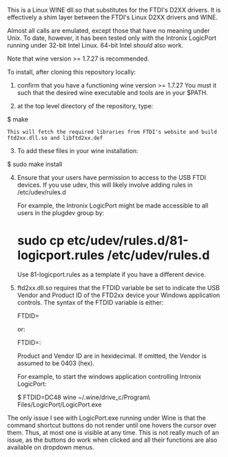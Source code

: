 This is a Linux WINE dll.so that substitutes for the FTDI's D2XX drivers.
It is effectively a shim layer between the FTDI's Linux D2XX drivers and WINE.

Almost all calls are emulated, except those that have no meaning under Unix.
To date, however, it has been tested only with the Intronix LogicPort running 
under 32-bit Intel Linux.  64-bit Intel *should* also work.

Note that wine version >= 1.7.27 is recommended.

To install, after cloning this repository locally:

1)  confirm that you have a functioning wine version >= 1.7.27
    You must it such that the desired wine executable and tools are 
    in your $PATH.

2)  at the top level directory of the repository, type:

  $  make 
  
    This will fetch the required libraries from FTDI's website and build 
    ftd2xx.dll.so and libftd2xx.def
    
3)  To add these files in your wine installation:

  $  sudo   make  install
  
 
4)  Ensure that your users have permission to access to the USB FTDI devices.
    If you use udev, this will likely involve adding rules in /etc/udev/rules.d
    
    For example, the Intronix LogicPort might be made accessible to all users
    in the plugdev group by:
    
    # sudo  cp  etc/udev/rules.d/81-logicport.rules  /etc/udev/rules.d

    Use 81-logicport.rules as a template if you have a different device.

   
5)  ftd2xx.dll.so requires that the FTDID variable be set to indicate the 
    USB Vendor and Product ID of the FTD2xx device your Windows application
    controls.  The syntax of the FTDID variable is either:
    
    FTDID=<USB Product ID>
    
    or:
    
    FTDID=<USB Vendor ID>:<USB Product ID>
    
    Product and Vendor ID are in hexidecimal.
    If omitted, the Vendor is assumed to be 0403 (hex).
    
    For example, 
      to start the windows application controlling Intronix LogicPort:
    
    $ FTDID=DC48 wine ~/.wine/drive_c/Program\ Files/LogicPort/LogicPort.exe 

The only issue I see with LogicPort.exe running under Wine is that the
command shortcut buttons do not render until one hovers the cursor over them.
Thus, at most one is visible at any time.
This is not really much of an issue, as the buttons do work when clicked and
all their functions are also available on dropdown menus.
